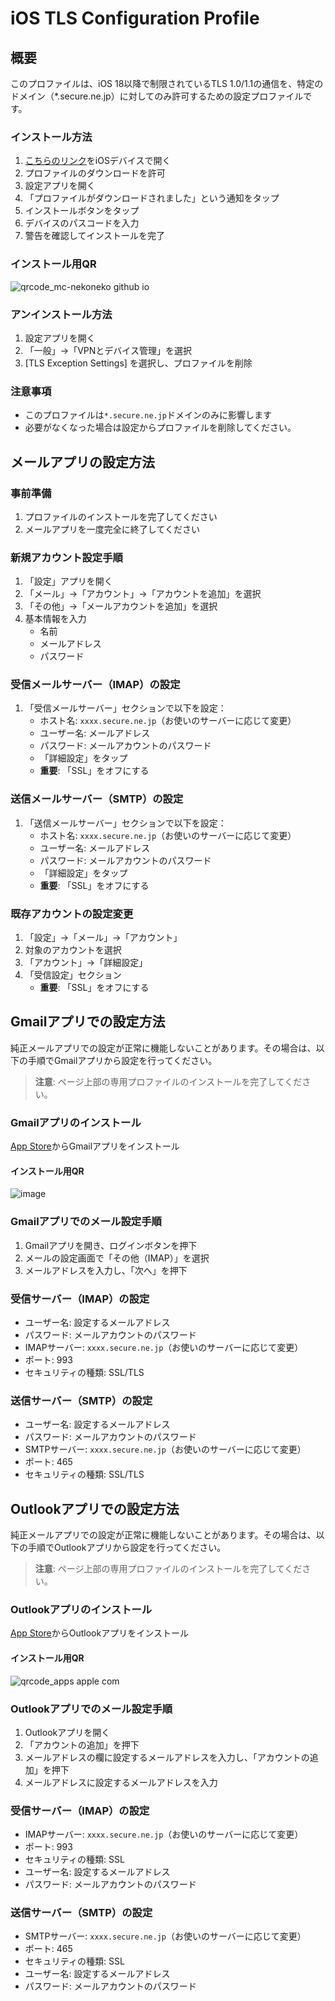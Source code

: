 # iOS TLS Configuration Profile

## 概要

このプロファイルは、iOS 18以降で制限されているTLS 1.0/1.1の通信を、特定のドメイン（*.secure.ne.jp）に対してのみ許可するための設定プロファイルです。

### インストール方法

1. [こちらのリンク](https://mc-nekoneko.github.io/cpi-mail/cpi-mail-profile.mobileconfig)をiOSデバイスで開く
2. プロファイルのダウンロードを許可
3. 設定アプリを開く
4. 「プロファイルがダウンロードされました」という通知をタップ
5. インストールボタンをタップ
6. デバイスのパスコードを入力
7. 警告を確認してインストールを完了

### インストール用QR
![qrcode_mc-nekoneko github io](https://github.com/user-attachments/assets/0266d0ee-eda9-4246-8f6c-7b613dc21ef4)

### アンインストール方法

1. 設定アプリを開く
2. 「一般」→「VPNとデバイス管理」を選択
3. [TLS Exception Settings] を選択し、プロファイルを削除

### 注意事項
- このプロファイルは`*.secure.ne.jp`ドメインのみに影響します
- 必要がなくなった場合は設定からプロファイルを削除してください。

## メールアプリの設定方法

### 事前準備
1. プロファイルのインストールを完了してください
2. メールアプリを一度完全に終了してください

### 新規アカウント設定手順
1. 「設定」アプリを開く
2. 「メール」→「アカウント」→「アカウントを追加」を選択
3. 「その他」→「メールアカウントを追加」を選択
4. 基本情報を入力
   - 名前
   - メールアドレス
   - パスワード

### 受信メールサーバー（IMAP）の設定
1. 「受信メールサーバー」セクションで以下を設定：
   - ホスト名: `xxxx.secure.ne.jp`（お使いのサーバーに応じて変更）
   - ユーザー名: メールアドレス
   - パスワード: メールアカウントのパスワード
   - 「詳細設定」をタップ
   - **重要**: 「SSL」をオフにする

### 送信メールサーバー（SMTP）の設定
1. 「送信メールサーバー」セクションで以下を設定：
   - ホスト名: `xxxx.secure.ne.jp`（お使いのサーバーに応じて変更）
   - ユーザー名: メールアドレス
   - パスワード: メールアカウントのパスワード
   - 「詳細設定」をタップ
   - **重要**: 「SSL」をオフにする

### 既存アカウントの設定変更
1. 「設定」→「メール」→「アカウント」
2. 対象のアカウントを選択
3. 「アカウント」→「詳細設定」
4. 「受信設定」セクション
   - **重要**: 「SSL」をオフにする

## Gmailアプリでの設定方法

純正メールアプリでの設定が正常に機能しないことがあります。その場合は、以下の手順でGmailアプリから設定を行ってください。
> **注意**: ページ上部の専用プロファイルのインストールを完了してください。

### Gmailアプリのインストール
[App Store](https://apps.apple.com/jp/app/gmail-google-のメール/id422689480)からGmailアプリをインストール
   
#### インストール用QR
![image](https://github.com/user-attachments/assets/a820b099-0696-4c83-a6b5-8210f6830a85)

### Gmailアプリでのメール設定手順
1. Gmailアプリを開き、ログインボタンを押下
2. メールの設定画面で「その他（IMAP）」を選択
3. メールアドレスを入力し、「次へ」を押下

### 受信サーバー（IMAP）の設定
- ユーザー名: 設定するメールアドレス
- パスワード: メールアカウントのパスワード
- IMAPサーバー: `xxxx.secure.ne.jp`（お使いのサーバーに応じて変更）
- ポート: 993
- セキュリティの種類: SSL/TLS

### 送信サーバー（SMTP）の設定
- ユーザー名: 設定するメールアドレス
- パスワード: メールアカウントのパスワード
- SMTPサーバー: `xxxx.secure.ne.jp`（お使いのサーバーに応じて変更）
- ポート: 465
- セキュリティの種類: SSL/TLS

## Outlookアプリでの設定方法

純正メールアプリでの設定が正常に機能しないことがあります。その場合は、以下の手順でOutlookアプリから設定を行ってください。
> **注意**: ページ上部の専用プロファイルのインストールを完了してください。

### Outlookアプリのインストール
[App Store](https://apps.apple.com/jp/app/microsoft-outlook/id951937596)からOutlookアプリをインストール

#### インストール用QR
![qrcode_apps apple com](https://github.com/user-attachments/assets/7669aa2f-2998-4ead-a544-9abc5d4941ef)

### Outlookアプリでのメール設定手順
1. Outlookアプリを開く
2. 「アカウントの追加」を押下
3. メールアドレスの欄に設定するメールアドレスを入力し、「アカウントの追加」を押下
4. メールアドレスに設定するメールアドレスを入力

### 受信サーバー（IMAP）の設定
- IMAPサーバー: `xxxx.secure.ne.jp`（お使いのサーバーに応じて変更）
- ポート: 993
- セキュリティの種類: SSL
- ユーザー名: 設定するメールアドレス
- パスワード: メールアカウントのパスワード

### 送信サーバー（SMTP）の設定
- SMTPサーバー: `xxxx.secure.ne.jp`（お使いのサーバーに応じて変更）
- ポート: 465
- セキュリティの種類: SSL
- ユーザー名: 設定するメールアドレス
- パスワード: メールアカウントのパスワード

